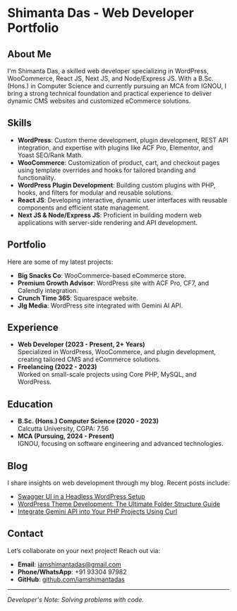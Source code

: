 # Shimanta Das - Web Developer Portfolio

## About Me
I'm Shimanta Das, a skilled web developer specializing in WordPress, WooCommerce, React JS, Next JS, and Node/Express JS. With a B.Sc. (Hons.) in Computer Science and currently pursuing an MCA from IGNOU, I bring a strong technical foundation and practical experience to deliver dynamic CMS websites and customized eCommerce solutions.

## Skills
- **WordPress**: Custom theme development, plugin development, REST API integration, and expertise with plugins like ACF Pro, Elementor, and Yoast SEO/Rank Math.
- **WooCommerce**: Customization of product, cart, and checkout pages using template overrides and hooks for tailored branding and functionality.
- **WordPress Plugin Development**: Building custom plugins with PHP, hooks, and filters for modular and reusable solutions.
- **React JS**: Developing interactive, dynamic user interfaces with reusable components and efficient state management.
- **Next JS & Node/Express JS**: Proficient in building modern web applications with server-side rendering and API development.

## Portfolio
Here are some of my latest projects:
- **Big Snacks Co**: WooCommerce-based eCommerce store.
- **Premium Growth Advisor**: WordPress site with ACF Pro, CF7, and Calendly integration.
- **Crunch Time 365**: Squarespace website.
- **JIg Media**: WordPress site integrated with Gemini AI API.

## Experience
- **Web Developer (2023 - Present, 2+ Years)**  
  Specialized in WordPress, WooCommerce, and plugin development, creating tailored CMS and eCommerce solutions.
- **Freelancing (2022 - 2023)**  
  Worked on small-scale projects using Core PHP, MySQL, and WordPress.

## Education
- **B.Sc. (Hons.) Computer Science (2020 - 2023)**  
  Calcutta University, CGPA: 7.56
- **MCA (Pursuing, 2024 - Present)**  
  IGNOU, focusing on software engineering and advanced technologies.

## Blog
I share insights on web development through my blog. Recent posts include:
- [Swagger UI in a Headless WordPress Setup](link-to-post)
- [WordPress Theme Development: The Ultimate Folder Structure Guide](link-to-post)
- [Integrate Gemini API into Your PHP Projects Using Curl](link-to-post)

## Contact
Let’s collaborate on your next project! Reach out via:
- **Email**: iamshimantadas@gmail.com
- **Phone/WhatsApp**: +91 93304 97982
- **GitHub**: [github.com/iamshimantadas](https://github.com/iamshimantadas)

---

*Developer's Note: Solving problems with code.*